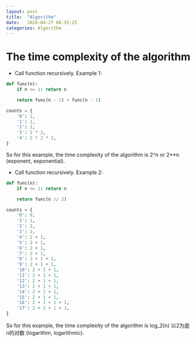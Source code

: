 ```yaml
---
layout: post
title:  "Algorithm"
date:   2024-04-27 08:55:25
categories: Algorithm
---
```


# The time complexity of the algorithm
* Call function recursively. Example 1:
```Python
def func(n):
    if n <= 1: return n

    return func(n - 1) + func(n - 1)

counts = {
    '0': 1,
    '1': 1,
    '2': 2,
    '3': 2 * 2,
    '4': 2 * 2 * 2,
}
```
So for this example, the time complexity of the algorithm is 2^n or 2**n (exponent, exponential).

* Call function recursively. Example 2:
```Python
def func(n):
    if n <= 1: return n

    return func(n // 2)

counts = {
    '0': 0,
    '1': 1,
    '2': 2,
    '3': 2,
    '4': 2 + 1,
    '5': 2 + 1,
    '6': 2 + 1,
    '7': 2 + 1,
    '8': 2 + 1 + 1,
    '9': 2 + 1 + 1,
    '10': 2 + 1 + 1,
    '11': 2 + 1 + 1,
    '12': 2 + 1 + 1,
    '13': 2 + 1 + 1,
    '14': 2 + 1 + 1,
    '15': 2 + 1 + 1,
    '16': 2 + 1 + 1 + 1,
    '17': 2 + 1 + 1 + 1,
}
```
So for this example, the time complexity of the algorithm is log_2(n) 以2为底n的对数 (logarithm, logarithmic).
